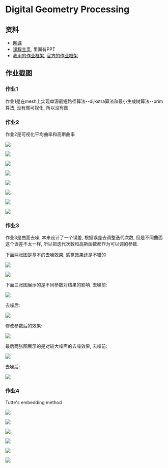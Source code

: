 # Digital Geometry Processing

## 资料
* [网课](https://www.bilibili.com/video/BV1B54y1B7Uc)
* [课程主页](https://ustc-gcl-f.github.io/course/2020_Spring_DGP/index.html), 里面有PPT
* [我用的作业框架](https://github.com/pmp-library/pmp-library), [官方的作业框架](https://ustc-gcl-f.github.io/code/index.html#sec_surface_framework)

## 作业截图
### 作业1
作业1是在mesh上实现单源最短路径算法--dijkstra算法和最小生成树算法--prim算法, 没有做可视化, 所以没有图.

### 作业2
作业2是可视化平均曲率和高斯曲率

![](https://raw.githubusercontent.com/zone-1614/pic/main/img/hw2_curvature_pig1.png)


![](https://raw.githubusercontent.com/zone-1614/pic/main/img/hw2_curvature_pig2.png)


![](https://raw.githubusercontent.com/zone-1614/pic/main/img/hw2_curvature_pig3.png)


![](https://raw.githubusercontent.com/zone-1614/pic/main/img/hw2_curvature_pig4.png)


![](https://raw.githubusercontent.com/zone-1614/pic/main/img/hw2_curvature_multicube1.png)


![](https://raw.githubusercontent.com/zone-1614/pic/main/img/hw2_curvature_multicube2.png)


![](https://raw.githubusercontent.com/zone-1614/pic/main/img/hw2_curvature_bunny1.png)


![](https://raw.githubusercontent.com/zone-1614/pic/main/img/hw2_curvature_bunny2.png)


### 作业3
作业3是曲面去噪, 本来设计了一个误差, 根据误差去调整迭代次数, 但是不同曲面这个误差不太一样, 所以把迭代次数和高斯函数都作为可以调的参数.

下面两张图是基本的去噪效果, 感觉效果还是不错的

![](https://raw.githubusercontent.com/zone-1614/pic/main/img/hw3_denoising_1.png)


![](https://raw.githubusercontent.com/zone-1614/pic/main/img/hw3_denoising_3.png)


下面三张图展示的是不同参数对结果的影响. 去噪前:


![](https://raw.githubusercontent.com/zone-1614/pic/main/img/hw3_denoising_4.png)


去噪后:

![](https://raw.githubusercontent.com/zone-1614/pic/main/img/hw3_denoising_5.png)


修改参数后的效果:

![](https://raw.githubusercontent.com/zone-1614/pic/main/img/hw3_denoising_6.png)


最后两张图展示的是对较大噪声的去噪效果, 去噪前:

![](https://raw.githubusercontent.com/zone-1614/pic/main/img/hw3_denoising_7.png)


去噪后:

![](https://raw.githubusercontent.com/zone-1614/pic/main/img/hw3_denoising_8.png)


### 作业4
Tutte's embedding method

![](https://raw.githubusercontent.com/zone-1614/pic/main/img/hw4_00.png)


![](https://raw.githubusercontent.com/zone-1614/pic/main/img/hw4_01.png)


![](https://raw.githubusercontent.com/zone-1614/pic/main/img/hw4_10.png)


![](https://raw.githubusercontent.com/zone-1614/pic/main/img/hw4_11.png)


![](https://raw.githubusercontent.com/zone-1614/pic/main/img/hw4_20.png)


![](https://raw.githubusercontent.com/zone-1614/pic/main/img/hw4_21.png)